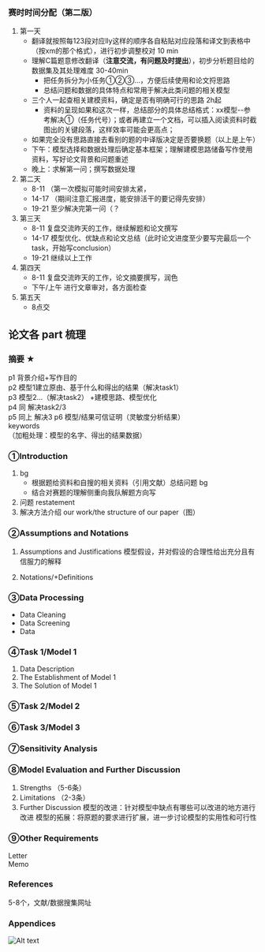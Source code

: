 <!-- ### 看o奖论文的总结
   1. 文字
      - 全篇不能出现中文
      - 标题大小写 标点符号
      - 段落间距和缩进
   2. 图★
      - 位置占比对齐
      - 必要时文字说明
      - 文字的清晰度和字体一致
   3. 逻辑★
      - 框架清晰 重点突出
      - 每一步之间的逻辑连贯性和衔接
      - 表达的流畅、公式和专业术语的准确 -->
### 赛时时间分配（第二版）
   1. 第一天
      - 翻译就按照每123段对应lly这样的顺序各自粘贴对应段落和译文到表格中（按xm的那个格式），进行初步调整校对 10 min
      - 理解C篇题意修改翻译（**注意交流，有问题及时提出**），初步分析题目给的数据集及其处理难度 30-40min
        - 把任务拆分为小任务①②③...，方便后续使用和论文捋思路
        - 总结问题和数据的具体特点和常用于解决此类问题的相关模型
      - 三个人一起查相关建模资料，确定是否有明确可行的思路 2h起
        - 资料的呈现如果和这次一样，总结部分的具体总结格式：xx模型--参考解决①（任务代号）；或者再建立一个文档，可以插入阅读资料时截图出的关键段落，这样效率可能会更高点；
      - 如果完全没有思路直接去看别的题的中译版决定是否要换题（以上是上午）
      - 下午：模型选择和数据处理后确定基本框架；理解建模思路储备写作使用资料，写好论文背景和问题重述
      - 晚上：求解第一问；撰写数据处理
   2. 第二天
      - 8-11 （第一次模拟可能时间安排太紧，
      - 14-17 （期间注意汇报进度，能安排活干的要记得先安排）
      - 19-21 至少解决完第一问（？
   3. 第三天
      - 8-11 复盘交流昨天的工作，继续解题和论文撰写
      - 14-17 模型优化、优缺点和论文总结（此时论文进度至少要写完最后一个task，开始写conclusion）
      - 19-21 继续以上工作
   4. 第四天
      - 8-11 复盘交流昨天的工作，论文摘要撰写，润色
      - 下午/上午 进行文章审对，各方面检查
   5. 第五天
      - 8点交


## 论文各 part 梳理

### 摘要 ★
p1 背景介绍+写作目的  
p2 模型1建立原由、基于什么和得出的结果（解决task1）  
p3 模型2...（解决task2）   +建模思路、模型优化  
p4 同 解决task2/3  
p5 同上  解决3
p6 模型/结果可信证明（灵敏度分析结果）  
keywords  
（加粗处理：模型的名字、得出的结果数据）
<!-- - 问题简述，结合背景解释解决问题的实际意义，必要性
- 模型假设，对假设进行清晰阐述，说明或证明和问题相关的合理假设
- 模型建立，根据问题描述选用合适算法，写明算法的使用步骤、使用原理、列出必要项。模型建立有两种方法，一是借鉴别人的模型来解决问题，二是基于现有的模型加以改进，从而达到解决问题的目的
- 模型检验，包括误差分析、稳定性测试、灵敏度分析、实际可行性检验等 -->

### ①Introduction

1. bg
   - 根据题给资料和自搜的相关资料（引用文献）总结问题 bg
   - 结合对赛题的理解侧重向我队解题方向写
2. 问题 restatement 
3. 解决方法介绍 our work/the structure of our paper（图）

### ②Assumptions and Notations

1. Assumptions and Justifications
   模型假设，并对假设的合理性给出充分且有信服力的解释

2. Notations/+Definitions
<!-- ![notation text](image.png)  
![definition text](image-1.png) -->

### ③Data Processing 
   - Data Cleaning
   - Data Screening
   - Data 

### ④Task 1/Model 1

1. Data Description
   <!-- 如果自己收集了数据或者题目给了数据的话，先对数据进行一个描述，再呈现数据可视化图，最后从图形中得到一些直观的结论。如果是 C 题，可以把这个部分单独作为一个大的部分（如上），然后进行数据预处理和数据可视化分析。 -->
2. The Establishment of Model 1
   <!-- 模型建立是将原问题抽象成用数学语言的表达式，它一定是在先前的问题分析和模型假设的基础上得来的（注意将题目问的问题和模型紧密结合起来）；对已有模型的某一方面进行改进或者优化，或者建立不同的模型解决同一个问题，这样就是论文的创新和亮点 -->
3. The Solution of Model 1
   <!-- 写第一个模型的求解，把实际问题归结为一定的数学模型后，就要利用数学模型求解所提出的实际问题了；得到的求解结果应该规范准确并且醒目，若求解结果过长，最好编入附录里。（注意：如果使用智能优化算法或者数值计算方法求解的话，需要简要阐明算法的计算步骤） -->

### ⑤Task 2/Model 2

### ⑥Task 3/Model 3

### ⑦Sensitivity Analysis 
<!-- 
灵敏度分析是研究与分析一个系统（或模型）的状态或输出变化对系统参数或周围条件变化的敏感程度的方法。其通用的步骤是：控制其他参数不变的情况下，改变模型中某个重要参数的值，然后观察模型的结果的变化情况。误差分析是指分析模型中的误差来源，或者估算模型中存在的误差，一般用于预测问题或者数值计算类问题。  
模型的检验：模型检验可以分为两种，一种是使用模型之前应该进行的检验，例如层次分析法中一致性检验，灰色预测中的准指数规律的检验，这部分内容应该放在模型的建立部分；另一种是使用了模型后对模型的结果进行检验，数模中最常见的是稳定性检验 -->

### ⑧Model Evaluation and Further Discussion
1. Strengths （5-6条）
2. Limitations （2-3条）
3. Further Discussion
   模型的改进：针对模型中缺点有哪些可以改进的地方进行改进
   模型的拓展：将原题的要求进行扩展，进一步讨论模型的实用性和可行性

### ⑨Other Requirements
Letter  
Memo

### References
5-8个，文献/数据搜集网址

### Appendices 

![Alt text](image-45.png)